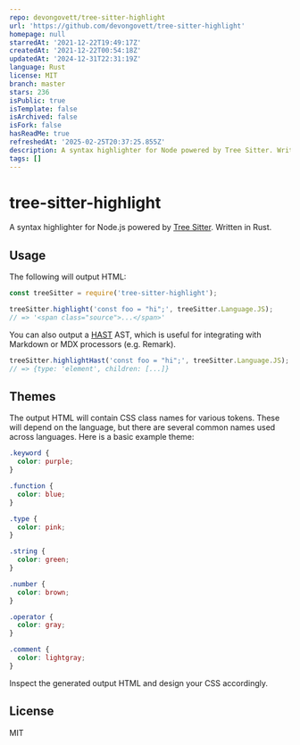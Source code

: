 ```yaml
---
repo: devongovett/tree-sitter-highlight
url: 'https://github.com/devongovett/tree-sitter-highlight'
homepage: null
starredAt: '2021-12-22T19:49:17Z'
createdAt: '2021-12-22T00:54:18Z'
updatedAt: '2024-12-31T22:31:19Z'
language: Rust
license: MIT
branch: master
stars: 236
isPublic: true
isTemplate: false
isArchived: false
isFork: false
hasReadMe: true
refreshedAt: '2025-02-25T20:37:25.855Z'
description: A syntax highlighter for Node powered by Tree Sitter. Written in Rust.
tags: []
---
```


# tree-sitter-highlight

A syntax highlighter for Node.js powered by [Tree Sitter](https://github.com/tree-sitter/tree-sitter). Written in Rust.

## Usage

The following will output HTML:

```js
const treeSitter = require('tree-sitter-highlight');

treeSitter.highlight('const foo = "hi";', treeSitter.Language.JS);
// => '<span class="source">...</span>'
```

You can also output a [HAST](https://github.com/syntax-tree/hast) AST, which is useful for integrating with Markdown or MDX processors (e.g. Remark).

```js
treeSitter.highlightHast('const foo = "hi";', treeSitter.Language.JS);
// => {type: 'element', children: [...]}
```

## Themes

The output HTML will contain CSS class names for various tokens. These will depend on the language, but there are several common names used across languages. Here is a basic example theme:

```css
.keyword {
  color: purple;
}

.function {
  color: blue;
}

.type {
  color: pink;
}

.string {
  color: green;
}

.number {
  color: brown;
}

.operator {
  color: gray;
}

.comment {
  color: lightgray;
}
```

Inspect the generated output HTML and design your CSS accordingly.

## License

MIT
